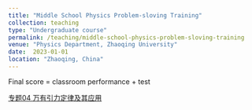 ```yaml
---
title: "Middle School Physics Problem-sloving Training"
collection: teaching
type: "Undergraduate course"
permalink: /teaching/middle-school-physics-problem-sloving-training
venue: "Physics Department, Zhaoqing University"
date:  2023-01-01 
location: "Zhaoqing, China"
---
```


Final score = classroom performance + test

[专题04 万有引力定律及其应用](https://shuailiu1990.github.io/files/第04讲万有引力定律及其应用.pdf)

